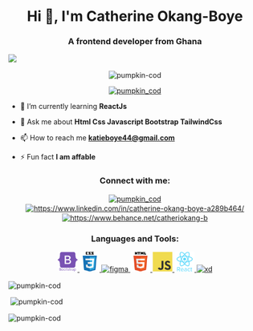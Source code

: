 <h1 align="center">Hi 👋, I'm Catherine Okang-Boye</h1>
<h3 align="center">A frontend developer from Ghana</h3>
<img src =“https://cdn.dribbble.com/users/2131993/screenshots/15628402/media/7bb0d27e44d8c2eff47276ae86bfd6a3.png?compress=1&resize=400x300” />
<p align="center"> <img src="https://komarev.com/ghpvc/?username=pumpkin-cod&label=Profile%20views&color=0e75b6&style=flat" alt="pumpkin-cod" /> </p>

<p align="center"> <a href="https://twitter.com/pumpkin_cod" target="blank"><img src="https://img.shields.io/twitter/follow/pumpkin_cod?logo=twitter&style=for-the-badge" alt="pumpkin_cod" /></a> </p>

- 🌱 I’m currently learning **ReactJs**

- 💬 Ask me about **Html Css Javascript Bootstrap TailwindCss**

- 📫 How to reach me **katieboye44@gmail.com**

- ⚡ Fun fact **I am affable**

<h3 align="center">Connect with me:</h3>
<p align="center">
<a href="https://twitter.com/pumpkin_cod" target="blank"><img align="center" src="https://raw.githubusercontent.com/rahuldkjain/github-profile-readme-generator/master/src/images/icons/Social/twitter.svg" alt="pumpkin_cod" height="30" width="40" /></a>
<a href="https://linkedin.com/in/https://www.linkedin.com/in/catherine-okang-boye-a289b464/" target="blank"><img align="center" src="https://raw.githubusercontent.com/rahuldkjain/github-profile-readme-generator/master/src/images/icons/Social/linked-in-alt.svg" alt="https://www.linkedin.com/in/catherine-okang-boye-a289b464/" height="30" width="40" /></a>
<a href="https://www.behance.net/https://www.behance.net/catheriokang-b" target="blank"><img align="center" src="https://raw.githubusercontent.com/rahuldkjain/github-profile-readme-generator/master/src/images/icons/Social/behance.svg" alt="https://www.behance.net/catheriokang-b" height="30" width="40" /></a>
</p>

<h3 align="center">Languages and Tools:</h3>
<p align="center"> <a href="https://getbootstrap.com" target="_blank" rel="noreferrer"> <img src="https://raw.githubusercontent.com/devicons/devicon/master/icons/bootstrap/bootstrap-plain-wordmark.svg" alt="bootstrap" width="40" height="40"/> </a> <a href="https://www.w3schools.com/css/" target="_blank" rel="noreferrer"> <img src="https://raw.githubusercontent.com/devicons/devicon/master/icons/css3/css3-original-wordmark.svg" alt="css3" width="40" height="40"/> </a> <a href="https://www.figma.com/" target="_blank" rel="noreferrer"> <img src="https://www.vectorlogo.zone/logos/figma/figma-icon.svg" alt="figma" width="40" height="40"/> </a> <a href="https://www.w3.org/html/" target="_blank" rel="noreferrer"> <img src="https://raw.githubusercontent.com/devicons/devicon/master/icons/html5/html5-original-wordmark.svg" alt="html5" width="40" height="40"/> </a> <a href="https://developer.mozilla.org/en-US/docs/Web/JavaScript" target="_blank" rel="noreferrer"> <img src="https://raw.githubusercontent.com/devicons/devicon/master/icons/javascript/javascript-original.svg" alt="javascript" width="40" height="40"/> </a> <a href="https://reactjs.org/" target="_blank" rel="noreferrer"> <img src="https://raw.githubusercontent.com/devicons/devicon/master/icons/react/react-original-wordmark.svg" alt="react" width="40" height="40"/> </a> <a href="https://www.adobe.com/products/xd.html" target="_blank" rel="noreferrer"> <img src="https://cdn.worldvectorlogo.com/logos/adobe-xd.svg" alt="xd" width="40" height="40"/> </a> </p>

<p><img align="center" src="https://github-readme-stats.vercel.app/api/top-langs?username=pumpkin-cod&show_icons=true&locale=en&layout=compact" alt="pumpkin-cod" /></p>

<p>&nbsp;<img align="center" src="https://github-readme-stats.vercel.app/api?username=pumpkin-cod&show_icons=true&locale=en" alt="pumpkin-cod" /></p>

<p><img align="center" src="https://github-readme-streak-stats.herokuapp.com/?user=pumpkin-cod&" alt="pumpkin-cod" /></p>
